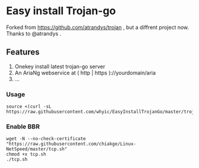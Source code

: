 # Easy install Trojan-go
 Forked from https://github.com/atrandys/trojan , but a diffrent project now. Thanks to @atrandys .
## Features
1. Onekey install latest trojan-go server
2. An AriaNg webservice at ( http | https )://yourdomain/aria
3. ...
### Usage
```
source <(curl -sL https://raw.githubusercontent.com/whyic/EasyInstallTrojanGo/master/trojan_mult.sh)
```
### Enable BBR
```
wget -N --no-check-certificate "https://raw.githubusercontent.com/chiakge/Linux-NetSpeed/master/tcp.sh"
chmod +x tcp.sh
./tcp.sh
```
